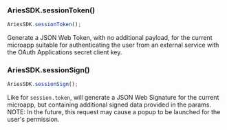 ### AriesSDK.sessionToken()

```js readonly
AriesSDK.sessionToken();
```

Generate a JSON Web Token, with no additional payload, for the current microapp suitable for authenticating the user from an external service with the OAuth Applications secret client key.


### AriesSDK.sessionSign()

```js readonly
AriesSDK.sessionSign();
```

Like for `session.token`, will generate a JSON Web Signature for the current microapp, but containing additional signed data provided in the params. NOTE: In the future, this request may cause a popup to be launched for the user's permission.
